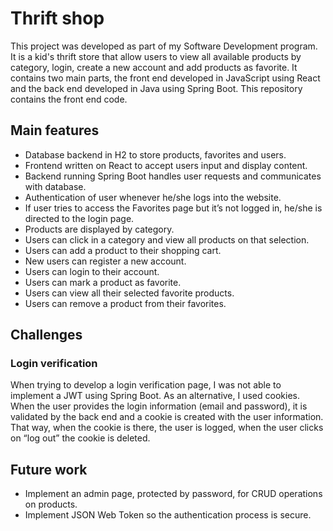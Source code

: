 # Thrift shop 
This project was developed as part of my Software Development program.
It is a kid's thrift store that allow users to view all available products by category, login, create a new account and add products as favorite.
It contains two main parts, the front end developed in JavaScript using React and the back end developed in Java using Spring Boot.
This repository contains the front end code.

## Main features
* Database backend in H2 to store products, favorites and users.
* Frontend written on React to accept users input and display content.
* Backend running Spring Boot handles user requests and communicates with database.
* Authentication of user whenever he/she logs into the website.
* If user tries to access the Favorites page but it’s not logged in, he/she is directed to the login page.
* Products are displayed by category.
* Users can click in a category and view all products on that selection.
* Users can add a product to their shopping cart.
* New users can register a new account.
* Users can login to their account.
* Users can mark a product as favorite.
* Users can view all their selected favorite products.
* Users can remove a product from their favorites.

## Challenges
### Login verification
When trying to develop a login verification page, I was not able to implement a JWT using Spring Boot.
As an alternative, I used cookies. When the user provides the login information (email and password), it is validated by the back end and a cookie is created with the user information. That way, when the cookie is there, the user is logged, when the user clicks on “log out” the cookie is deleted.

## Future work
* Implement an admin page, protected by password, for CRUD operations on products.
* Implement JSON Web Token so the authentication process is secure.

